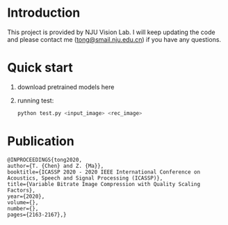 # Introduction
This project is provided by NJU Vision Lab. I will keep updating the code and please contact me (tong@smail.nju.edu.cn) if you have any questions.

# Quick start

1. download pretrained models here

2. running test:   
    ```sh    
    python test.py <input_image> <rec_image>
    ```

# Publication

    @INPROCEEDINGS{tong2020,
    author={T. {Chen} and Z. {Ma}},
    booktitle={ICASSP 2020 - 2020 IEEE International Conference on Acoustics, Speech and Signal Processing (ICASSP)}, 
    title={Variable Bitrate Image Compression with Quality Scaling Factors}, 
    year={2020},
    volume={},
    number={},
    pages={2163-2167},}
